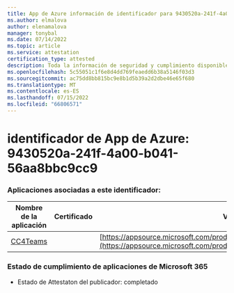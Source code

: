 ```yaml
---
title: App de Azure información de identificador para 9430520a-241f-4a00-b041-56aa8bbc9cc9
ms.author: elmalova
author: elenamalova
manager: tonybal
ms.date: 07/14/2022
ms.topic: article
ms.service: attestation
certification_type: attested
description: Toda la información de seguridad y cumplimiento disponible para 9430520a-241f-4a00-b041-56aa8bbc9cc9.
ms.openlocfilehash: 5c55051c1f6e8d4dd769feaedd6b38a5146f03d3
ms.sourcegitcommit: ac75dd8bb815bc9e8b1d5b39a2d2dbe46e65f680
ms.translationtype: MT
ms.contentlocale: es-ES
ms.lasthandoff: 07/15/2022
ms.locfileid: "66806571"
---
```

# <a name="azure-app-id-9430520a-241f-4a00-b041-56aa8bbc9cc9"></a>identificador de App de Azure: 9430520a-241f-4a00-b041-56aa8bbc9cc9


### <a name="apps-associated-with-this-id"></a>Aplicaciones asociadas a este identificador:
| **Nombre de la aplicación** | **Certificado** | **Vista en AppSource** |
|--------------|---------------|-----------------------|
| [CC4Teams](../forward/contactcenter4all1634641680587.cc4all_01.md) |  | [https://appsource.microsoft.com/product/office/contactcenter4all1634641680587.cc4all_01](https://appsource.microsoft.com/product/office/contactcenter4all1634641680587.cc4all_01) |

### <a name="microsoft-365-app-compliance-status"></a>Estado de cumplimiento de aplicaciones de Microsoft 365
- Estado de Attestaton del publicador: completado
